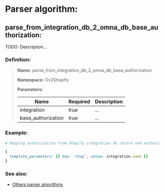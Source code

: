 # Parser algorithm:
 
## parse_from_integration_db_2_omna_db_base_authorization:

TODO: Description...
    
### Definition:

> **Name:** parse_from_integration_db_2_omna_db_base_authorization
> 
> **Namespace:** Ov2Shopify
>
> **Parameters:**
> 
> | Name | Required | Description |
> | --- | --- | --- |
> | integration | true | ... |
> | base_authorization | true | ... |

### Example:
```RUBY
# Mapping authorization from Shopify integration db record and authorization base of the integration channel.

{
  template_parameters: [{ key: 'shop', value: integration.name }]
}
```

### See also:
* [Others parser algorithms](overview?id=parse_from_integration_db_2_omna_db_base_authorization)